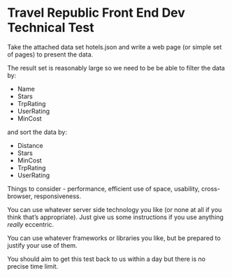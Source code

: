Travel Republic Front End Dev Technical Test
============================================

Take the attached data set hotels.json and write a web page (or simple set of pages) to present the data. 

The result set is reasonably large so we need to be be able to filter the data by:

* Name
* Stars
* TrpRating
* UserRating
* MinCost

and sort the data by:

* Distance
* Stars
* MinCost
* TrpRating
* UserRating

Things to consider - performance, efficient use of space, usability, cross-browser, responsiveness.

You can use whatever server side technology you like (or none at all if you think that’s appropriate). 
Just give us some instructions if you use anything *really* eccentric. 

You can use whatever frameworks or libraries you like, but be prepared to justify your use of them.

You should aim to get this test back to us within a day but there is no precise time limit. 